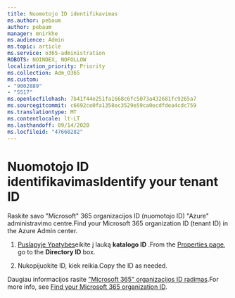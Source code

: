 ```yaml
---
title: Nuomotojo ID identifikavimas
ms.author: pebaum
author: pebaum
manager: mnirkhe
ms.audience: Admin
ms.topic: article
ms.service: o365-administration
ROBOTS: NOINDEX, NOFOLLOW
localization_priority: Priority
ms.collection: Adm_O365
ms.custom:
- "9002889"
- "5517"
ms.openlocfilehash: 7b41f44e251fa1668c6fc5073a432681fc9265a7
ms.sourcegitcommit: c6692ce0fa1358ec3529e59ca0ecdfdea4cdc759
ms.translationtype: MT
ms.contentlocale: lt-LT
ms.lasthandoff: 09/14/2020
ms.locfileid: "47668282"
---
```

# <a name="identify-your-tenant-id"></a><span data-ttu-id="618f7-102">Nuomotojo ID identifikavimas</span><span class="sxs-lookup"><span data-stu-id="618f7-102">Identify your tenant ID</span></span>

<span data-ttu-id="618f7-103">Raskite savo "Microsoft" 365 organizacijos ID (nuomotojo ID) "Azure" administravimo centre.</span><span class="sxs-lookup"><span data-stu-id="618f7-103">Find your Microsoft 365 organization ID (tenant ID) in the Azure Admin center.</span></span>

1. <span data-ttu-id="618f7-104">[Puslapyje Ypatybės](https://aka.ms/AzurePropertiesPage)eikite į lauką **katalogo ID** .</span><span class="sxs-lookup"><span data-stu-id="618f7-104">From the [Properties page](https://aka.ms/AzurePropertiesPage), go to the **Directory ID** box.</span></span>

2. <span data-ttu-id="618f7-105">Nukopijuokite ID, kiek reikia.</span><span class="sxs-lookup"><span data-stu-id="618f7-105">Copy the ID as needed.</span></span>

<span data-ttu-id="618f7-106">Daugiau informacijos rasite ["Microsoft 365" organizacijos ID radimas](https://docs.microsoft.com/onedrive/find-your-office-365-tenant-id).</span><span class="sxs-lookup"><span data-stu-id="618f7-106">For more info, see [Find your Microsoft 365 organization ID](https://docs.microsoft.com/onedrive/find-your-office-365-tenant-id).</span></span>
